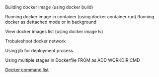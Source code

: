 Building docker image (using docker build)

Running docker image in container (using docker container run)
  Running docker as dettached mode or in background 
  
View docker images list (using docker image ls)

Trobuleshoot docker network

Using jib for deployment process.

Using multiple stages in Dockerfile
 FROM <image-name-from-registry> as <stage-name>
 ADD
 WORKDIR
 CMD

[Docker command list](https://gist.github.com/thirumurthis/b90b8d89d55c2856c707708071c252e1)
